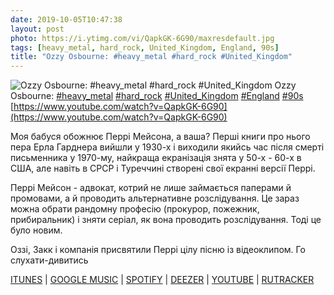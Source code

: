 ```yaml
---
date: 2019-10-05T10:47:38
layout: post
photo: https://i.ytimg.com/vi/QapkGK-6G90/maxresdefault.jpg
tags: [heavy_metal, hard_rock, United_Kingdom, England, 90s]
title: "Ozzy Osbourne: #heavy_metal #hard_rock #United_Kingdom"
---
```

![Ozzy Osbourne: #heavy_metal #hard_rock #United_Kingdom](https://i.ytimg.com/vi/QapkGK-6G90/maxresdefault.jpg)
Ozzy Osbourne: [#heavy_metal](/tags/#heavy_metal) [#hard_rock](/tags/#hard_rock) [#United_Kingdom](/tags/#United_Kingdom) [#England](/tags/#England) [#90s](/tags/#90s) [https://www.youtube.com/watch?v=QapkGK-6G90](https://www.youtube.com/watch?v=QapkGK-6G90)

Моя бабуся обожнює Перрі Мейсона, а ваша? Перші книги про нього пера Ерла Гарднера вийшли у 1930-х і виходили якийсь час після смерті письменника у 1970-му, найкраща екранізація знята у 50-х - 60-х в США, але навіть в СРСР і Туреччині створені свої екранні версії Перрі.

Перрі Мейсон - адвокат, котрий не лише займається паперами й промовами, а й проводить альтернативне розслідування. Це зараз можна обрати рандомну професію (прокурор, пожежник, прибиральник) і зняти серіал, як вона проводить розслідування. Тоді це було новим.

Оззі, Закк і компанія присвятили Перрі цілу пісню із відеоклипом. Го слухати-дивитись

[ITUNES](https://music.apple.com/us/album/ozzmosis-bonus-track-version/192898521) \| [GOOGLE MUSIC](https://play.google.com/music/m/Br2r4od7jrzq5uvd6lbieqpzqje?t=Ozzmosis_Expanded_Edition_-__) \| [SPOTIFY](https://open.spotify.com/album/5m8Fj0thHTE4CBGJTdF6s9) \| [DEEZER](https://www.deezer.com/album/78195?utm_source=deezer&amp;utm_content=album-78195&amp;utm_term=1601611822_1570261542&amp;utm_medium=web) \| [YOUTUBE](https://www.youtube.com/playlist?list=OLAK5uy_mFRg5Y7xMC6CBxgI-k1SOIZjn5fKjw8V4) \| [RUTRACKER](https://rutracker.org/forum/viewtopic.php?t=5342440)